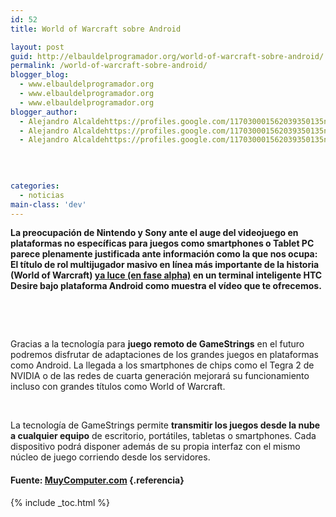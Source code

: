 ```yaml
---
id: 52
title: World of Warcraft sobre Android

layout: post
guid: http://elbauldelprogramador.org/world-of-warcraft-sobre-android/
permalink: /world-of-warcraft-sobre-android/
blogger_blog:
  - www.elbauldelprogramador.org
  - www.elbauldelprogramador.org
  - www.elbauldelprogramador.org
blogger_author:
  - Alejandro Alcaldehttps://profiles.google.com/117030001562039350135noreply@blogger.com
  - Alejandro Alcaldehttps://profiles.google.com/117030001562039350135noreply@blogger.com
  - Alejandro Alcaldehttps://profiles.google.com/117030001562039350135noreply@blogger.com

  
  
  
categories:
  - noticias
main-class: 'dev'
---
```

**La preocupación de Nintendo y Sony ante el auge del videojuego en plataformas no específicas para juegos como smartphones o Tablet PC parece plenamente justificada ante información como la que nos ocupa: El título de rol multijugador masivo en línea más importante de la historia (World of Warcraft) <a href="%20http://www.droidgamers.com/index.php/game-news/android-game-news/887-play-wow-on-your-android-phone-yes-you-will-have-no-life-soon" target="_blank">ya luce (en fase alpha)</a> en un terminal inteligente HTC Desire bajo plataforma Android como muestra el vídeo que te ofrecemos.**

&nbsp;



&nbsp;

Gracias a la tecnología para **juego remoto de GameStrings** en el futuro podremos disfrutar de adaptaciones de los grandes juegos en plataformas como Android. La llegada a los smartphones de chips como el Tegra 2 de NVIDIA o de las redes de cuarta generación mejorará su funcionamiento incluso con grandes títulos como World of Warcraft.

&nbsp;

La tecnología de GameStrings permite **transmitir los juegos desde la nube a cualquier equipo** de escritorio, portátiles, tabletas o smartphones. Cada dispositivo podrá disponer además de su propia interfaz con el mismo núcleo de juego corriendo desde los servidores. 

#### Fuente: <a href="http://muycomputer.com" target="_blank">MuyComputer.com</a> {.referencia}



{% include _toc.html %}
